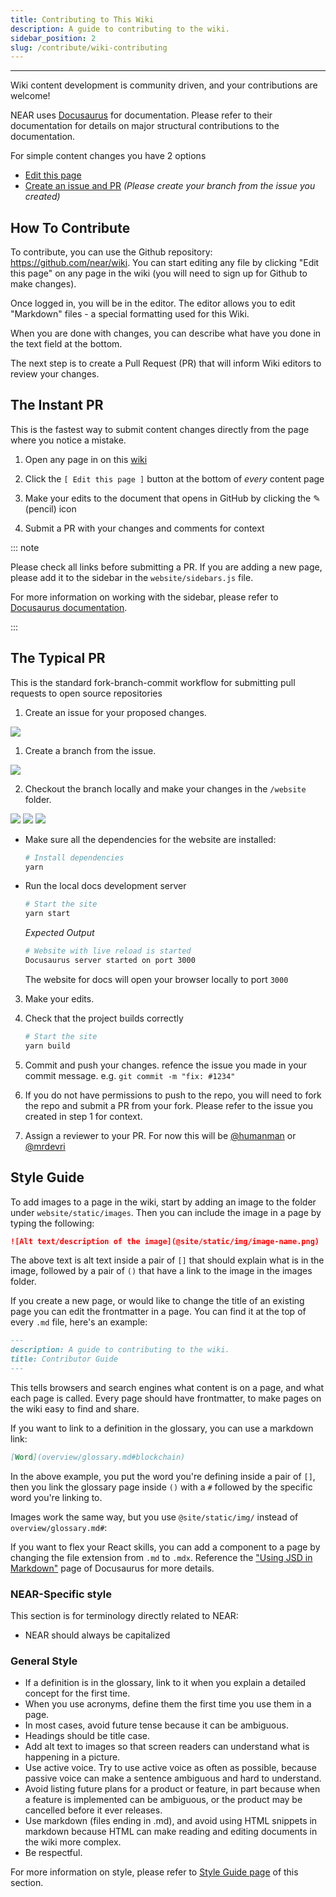 ```yaml
---
title: Contributing to This Wiki
description: A guide to contributing to the wiki.
sidebar_position: 2
slug: /contribute/wiki-contributing
---
```


---

Wiki content development is community driven, and your contributions are welcome!

NEAR uses [Docusaurus](https://docusaurus.io) for documentation. Please refer to their documentation for details on major structural contributions to the documentation.

For simple content changes you have 2 options

- [Edit this page](#the-instant-pr)
- [Create an issue and PR](#the-typical-pr) _(Please create your branch from the issue you created)_

## How To Contribute

To contribute, you can use the Github repository: https://github.com/near/wiki.
You can start editing any file by clicking "Edit this page" on any page in the wiki (you will need to sign up for Github to make changes).

Once logged in, you will be in the editor. The editor allows you to edit "Markdown" files - a special formatting used for this Wiki.

When you are done with changes, you can describe what have you done in the text field at the bottom.

The next step is to create a Pull Request (PR) that will inform Wiki editors to review your changes.


## The Instant PR

This is the fastest way to submit content changes directly from the page where you notice a mistake.

1. Open any page in on this [wiki](https://wiki.near.org)

2. Click the `[ Edit this page ]` button at the bottom of _every_ content page

3. Make your edits to the document that opens in GitHub by clicking the ✎ (pencil) icon

4. Submit a PR with your changes and comments for context

::: note 

Please check all links before submitting a PR. If you are adding a new page, please add it to the sidebar in the `website/sidebars.js` file.

For more information on working with the sidebar, please refer to [Docusaurus documentation](https://docusaurus.io/docs/sidebar).

:::

## The Typical PR

This is the standard fork-branch-commit workflow for submitting pull requests to open source repositories

1. Create an issue for your proposed changes.

![](@site/static/img/wiki-contribute_issue.jpg)

1. Create a branch from the issue.

![](@site/static/img/wiki-contribute_submit-issue.jpg)

2. Checkout the branch locally and make your changes in the `/website` folder.

![](@site/static/img/wiki-contribute_create-branch-from-issue.jpg)
![](@site/static/img/wiki-contribute_create-branch.jpg)
![](@site/static/img/wiki-contribute_checkout-branch.jpg)

   - Make sure all the dependencies for the website are installed:

     ```sh
     # Install dependencies
     yarn
     ```

   - Run the local docs development server

     ```sh
     # Start the site
     yarn start
     ```

     _Expected Output_

     ```sh
     # Website with live reload is started
     Docusaurus server started on port 3000
     ```

     The website for docs will open your browser locally to port `3000`

3. Make your edits.

4. Check that the project builds correctly
     ```sh
     # Start the site
     yarn build
     ```

5. Commit and push your changes. refence the issue you made in your commit message. e.g. `git commit -m "fix: #1234"`
   
6. If you do not have permissions to push to the repo, you will need to fork the repo and submit a PR from your fork. Please refer to the issue you created in step 1 for context.
7. Assign a reviewer to your PR. For now this will be [@humanman](https://github.com/humanman) or [@mrdevri](https://github.com/mrdevri)





## Style Guide

To add images to a page in the wiki, start by adding an image to the folder under `website/static/images`.
Then you can include the image in a page by typing the following:

```md
![Alt text/description of the image](@site/static/img/image-name.png)
```
The above text is alt text inside a pair of `[]` that should explain what is in the image, followed by a pair of `()` that have a link to the image in the images folder.

If you create a new page, or would like to change the title of an existing page you can edit the frontmatter in a page.
You can find it at the top of every `.md` file, here's an example:

```md
---
description: A guide to contributing to the wiki.
title: Contributor Guide
---
```
This tells browsers and search engines what content is on a page, and what each page is called. 
Every page should have frontmatter, to make pages on the wiki easy to find and share.

If you want to link to a definition in the glossary, you can use a markdown link:
```md
[Word](overview/glossary.md#blockchain)
```

In the above example, you put the word you're defining inside a pair of `[]`, then you link the glossary page inside `()` with a `#` followed by the specific word you're linking to.

Images work the same way, but you use `@site/static/img/` instead of `overview/glossary.md#`:

If you want to flex your React skills, you can add a component to a page by changing the file extension from `.md` to `.mdx`. Reference the ["Using JSD in Markdown"](https://docusaurus.io/docs/markdown-features/react#using-jsx-in-markdown) page of Docusaurus for more details.



### NEAR-Specific style

This section is for terminology directly related to NEAR:

- NEAR should always be capitalized

### General Style

- If a definition is in the glossary, link to it when you explain a detailed concept for the first time.
- When you use acronyms, define them the first time you use them in a page.
- In most cases, avoid future tense because it can be ambiguous.
- Headings should be title case.
- Add alt text to images so that screen readers can understand what is happening in a picture.
- Use active voice.
  Try to use active voice as often as possible, because passive voice can make a sentence ambiguous and hard to understand.
- Avoid listing future plans for a product or feature, in part because when a feature is implemented can be ambiguous, or the product may be cancelled before it ever releases.
- Use markdown (files ending in .md), and avoid using HTML snippets in markdown because HTML can make reading and editing documents in the wiki more complex.
- Be respectful.
  
For more information on style, please refer to [Style Guide page](style-guide.md) of this section.